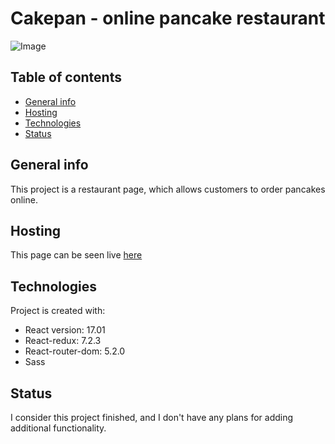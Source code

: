 # Cakepan - online pancake restaurant
![Image](https://user-images.githubusercontent.com/51713265/118542911-e9f13600-b753-11eb-8a5c-7d7b415a1621.jpg)

## Table of contents
* [General info](#general-info)
* [Hosting](#hosting)
* [Technologies](#technologies)
* [Status](#status)


## General info
This project is a restaurant page, which allows customers to order pancakes online.  
## Hosting
This page can be seen live [here](pancakes-309615.web.app)
	                      
## Technologies
Project is created with:
* React version: 17.01
* React-redux: 7.2.3
* React-router-dom: 5.2.0
* Sass 

## Status
I consider this project finished, and I don't have any plans for adding additional functionality.